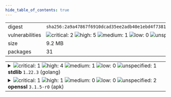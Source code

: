 ```yaml
---
hide_table_of_contents: true
---
```


<table>
<tr><td>digest</td><td><code>sha256:2a9a47867f6910dcad35ee2adb40e1ebd4f7381cfa7ac8e3d46ee709c9509454</code></td><tr><tr><td>vulnerabilities</td><td><img alt="critical: 2" src="https://img.shields.io/badge/critical-2-8b1924"/> <img alt="high: 5" src="https://img.shields.io/badge/high-5-e25d68"/> <img alt="medium: 1" src="https://img.shields.io/badge/medium-1-fbb552"/> <img alt="low: 0" src="https://img.shields.io/badge/low-0-lightgrey"/> <img alt="unspecified: 3" src="https://img.shields.io/badge/unspecified-3-lightgrey"/></td></tr>
<tr><td>size</td><td>9.2 MB</td></tr>
<tr><td>packages</td><td>31</td></tr>
</table>
</details></table>
</details>

<table>
<tr><td valign="top">
<details><summary><img alt="critical: 1" src="https://img.shields.io/badge/C-1-8b1924"/> <img alt="high: 4" src="https://img.shields.io/badge/H-4-e25d68"/> <img alt="medium: 1" src="https://img.shields.io/badge/M-1-fbb552"/> <img alt="low: 0" src="https://img.shields.io/badge/L-0-lightgrey"/> <img alt="unspecified: 1" src="https://img.shields.io/badge/U-1-lightgrey"/><strong>stdlib</strong> <code>1.22.3</code> (golang)</summary>

<small><code>pkg:golang/stdlib@1.22.3</code></small><br/>
<a href="https://scout.docker.com/v/CVE-2024-24790?s=golang&n=stdlib&t=golang&vr=%3E%3D1.22.0-0%2C%3C1.22.4"><img alt="critical : CVE--2024--24790" src="https://img.shields.io/badge/CVE--2024--24790-lightgrey?label=critical%20&labelColor=8b1924"/></a> 

<table>
<tr><td>Affected range</td><td><code>>=1.22.0-0<br/><1.22.4</code></td></tr>
<tr><td>Fixed version</td><td><code>1.22.4</code></td></tr>
<tr><td>EPSS Score</td><td><code>0.06%</code></td></tr>
<tr><td>EPSS Percentile</td><td><code>28th percentile</code></td></tr>
</table>

<details><summary>Description</summary>
<blockquote>

The various Is methods (IsPrivate, IsLoopback, etc) did not work as expected for IPv4-mapped IPv6 addresses, returning false for addresses which would return true in their traditional IPv4 forms.

</blockquote>
</details>

<a href="https://scout.docker.com/v/CVE-2024-34158?s=golang&n=stdlib&t=golang&vr=%3C1.22.7"><img alt="high : CVE--2024--34158" src="https://img.shields.io/badge/CVE--2024--34158-lightgrey?label=high%20&labelColor=e25d68"/></a> 

<table>
<tr><td>Affected range</td><td><code>&lt;1.22.7</code></td></tr>
<tr><td>Fixed version</td><td><code>1.22.7</code></td></tr>
<tr><td>EPSS Score</td><td><code>0.04%</code></td></tr>
<tr><td>EPSS Percentile</td><td><code>16th percentile</code></td></tr>
</table>

<details><summary>Description</summary>
<blockquote>

Calling Parse on a "// +build" build tag line with deeply nested expressions can cause a panic due to stack exhaustion.

</blockquote>
</details>

<a href="https://scout.docker.com/v/CVE-2024-34156?s=golang&n=stdlib&t=golang&vr=%3C1.22.7"><img alt="high : CVE--2024--34156" src="https://img.shields.io/badge/CVE--2024--34156-lightgrey?label=high%20&labelColor=e25d68"/></a> 

<table>
<tr><td>Affected range</td><td><code>&lt;1.22.7</code></td></tr>
<tr><td>Fixed version</td><td><code>1.22.7</code></td></tr>
<tr><td>EPSS Score</td><td><code>0.04%</code></td></tr>
<tr><td>EPSS Percentile</td><td><code>16th percentile</code></td></tr>
</table>

<details><summary>Description</summary>
<blockquote>

Calling Decoder.Decode on a message which contains deeply nested structures can cause a panic due to stack exhaustion. This is a follow-up to CVE-2022-30635.

</blockquote>
</details>

<a href="https://scout.docker.com/v/CVE-2024-24791?s=golang&n=stdlib&t=golang&vr=%3E%3D1.22.0-0%2C%3C1.22.5"><img alt="high : CVE--2024--24791" src="https://img.shields.io/badge/CVE--2024--24791-lightgrey?label=high%20&labelColor=e25d68"/></a> 

<table>
<tr><td>Affected range</td><td><code>>=1.22.0-0<br/><1.22.5</code></td></tr>
<tr><td>Fixed version</td><td><code>1.22.5</code></td></tr>
<tr><td>EPSS Score</td><td><code>0.04%</code></td></tr>
<tr><td>EPSS Percentile</td><td><code>16th percentile</code></td></tr>
</table>

<details><summary>Description</summary>
<blockquote>

The net/http HTTP/1.1 client mishandled the case where a server responds to a request with an "Expect: 100-continue" header with a non-informational (200 or higher) status. This mishandling could leave a client connection in an invalid state, where the next request sent on the connection will fail.

An attacker sending a request to a net/http/httputil.ReverseProxy proxy can exploit this mishandling to cause a denial of service by sending "Expect: 100-continue" requests which elicit a non-informational response from the backend. Each such request leaves the proxy with an invalid connection, and causes one subsequent request using that connection to fail.

</blockquote>
</details>

<a href="https://scout.docker.com/v/CVE-2022-30635?s=golang&n=stdlib&t=golang&vr=%3C1.22.7"><img alt="high : CVE--2022--30635" src="https://img.shields.io/badge/CVE--2022--30635-lightgrey?label=high%20&labelColor=e25d68"/></a> 

<table>
<tr><td>Affected range</td><td><code>&lt;1.22.7</code></td></tr>
<tr><td>Fixed version</td><td><code>1.22.7</code></td></tr>
<tr><td>EPSS Score</td><td><code>0.19%</code></td></tr>
<tr><td>EPSS Percentile</td><td><code>56th percentile</code></td></tr>
</table>

<details><summary>Description</summary>
<blockquote>

Calling Decoder.Decode on a message which contains deeply nested structures can cause a panic due to stack exhaustion. This is a follow-up to CVE-2022-30635.

</blockquote>
</details>

<a href="https://scout.docker.com/v/CVE-2024-24789?s=golang&n=stdlib&t=golang&vr=%3E%3D1.22.0-0%2C%3C1.22.4"><img alt="medium : CVE--2024--24789" src="https://img.shields.io/badge/CVE--2024--24789-lightgrey?label=medium%20&labelColor=fbb552"/></a> 

<table>
<tr><td>Affected range</td><td><code>>=1.22.0-0<br/><1.22.4</code></td></tr>
<tr><td>Fixed version</td><td><code>1.22.4</code></td></tr>
<tr><td>EPSS Score</td><td><code>0.04%</code></td></tr>
<tr><td>EPSS Percentile</td><td><code>11th percentile</code></td></tr>
</table>

<details><summary>Description</summary>
<blockquote>

The archive/zip package's handling of certain types of invalid zip files differs from the behavior of most zip implementations. This misalignment could be exploited to create an zip file with contents that vary depending on the implementation reading the file. The archive/zip package now rejects files containing these errors.

</blockquote>
</details>

<a href="https://scout.docker.com/v/CVE-2024-34155?s=golang&n=stdlib&t=golang&vr=%3C1.22.7"><img alt="unspecified : CVE--2024--34155" src="https://img.shields.io/badge/CVE--2024--34155-lightgrey?label=unspecified%20&labelColor=lightgrey"/></a> 

<table>
<tr><td>Affected range</td><td><code>&lt;1.22.7</code></td></tr>
<tr><td>Fixed version</td><td><code>1.22.7</code></td></tr>
<tr><td>EPSS Score</td><td><code>0.04%</code></td></tr>
<tr><td>EPSS Percentile</td><td><code>16th percentile</code></td></tr>
</table>

<details><summary>Description</summary>
<blockquote>

Calling any of the Parse functions on Go source code which contains deeply nested literals can cause a panic due to stack exhaustion.

</blockquote>
</details>
</details></td></tr>

<tr><td valign="top">
<details><summary><img alt="critical: 1" src="https://img.shields.io/badge/C-1-8b1924"/> <img alt="high: 1" src="https://img.shields.io/badge/H-1-e25d68"/> <img alt="medium: 0" src="https://img.shields.io/badge/M-0-lightgrey"/> <img alt="low: 0" src="https://img.shields.io/badge/L-0-lightgrey"/> <img alt="unspecified: 2" src="https://img.shields.io/badge/U-2-lightgrey"/><strong>openssl</strong> <code>3.1.5-r0</code> (apk)</summary>

<small><code>pkg:apk/alpine/openssl@3.1.5-r0?os_name=alpine&os_version=3.19</code></small><br/>
<a href="https://scout.docker.com/v/CVE-2024-5535?s=alpine&n=openssl&ns=alpine&t=apk&osn=alpine&osv=3.19&vr=%3C3.1.6-r0"><img alt="critical : CVE--2024--5535" src="https://img.shields.io/badge/CVE--2024--5535-lightgrey?label=critical%20&labelColor=8b1924"/></a> 

<table>
<tr><td>Affected range</td><td><code>&lt;3.1.6-r0</code></td></tr>
<tr><td>Fixed version</td><td><code>3.1.6-r0</code></td></tr>
<tr><td>EPSS Score</td><td><code>0.04%</code></td></tr>
<tr><td>EPSS Percentile</td><td><code>14th percentile</code></td></tr>
</table>

<details><summary>Description</summary>
<blockquote>



</blockquote>
</details>

<a href="https://scout.docker.com/v/CVE-2024-6119?s=alpine&n=openssl&ns=alpine&t=apk&osn=alpine&osv=3.19&vr=%3C3.1.7-r0"><img alt="high : CVE--2024--6119" src="https://img.shields.io/badge/CVE--2024--6119-lightgrey?label=high%20&labelColor=e25d68"/></a> 

<table>
<tr><td>Affected range</td><td><code>&lt;3.1.7-r0</code></td></tr>
<tr><td>Fixed version</td><td><code>3.1.7-r0</code></td></tr>
<tr><td>EPSS Score</td><td><code>0.04%</code></td></tr>
<tr><td>EPSS Percentile</td><td><code>16th percentile</code></td></tr>
</table>

<details><summary>Description</summary>
<blockquote>



</blockquote>
</details>

<a href="https://scout.docker.com/v/CVE-2024-9143?s=alpine&n=openssl&ns=alpine&t=apk&osn=alpine&osv=3.19&vr=%3C3.1.7-r1"><img alt="unspecified : CVE--2024--9143" src="https://img.shields.io/badge/CVE--2024--9143-lightgrey?label=unspecified%20&labelColor=lightgrey"/></a> 

<table>
<tr><td>Affected range</td><td><code>&lt;3.1.7-r1</code></td></tr>
<tr><td>Fixed version</td><td><code>3.1.7-r1</code></td></tr>
<tr><td>EPSS Score</td><td><code>0.04%</code></td></tr>
<tr><td>EPSS Percentile</td><td><code>11th percentile</code></td></tr>
</table>

<details><summary>Description</summary>
<blockquote>



</blockquote>
</details>

<a href="https://scout.docker.com/v/CVE-2024-4741?s=alpine&n=openssl&ns=alpine&t=apk&osn=alpine&osv=3.19&vr=%3C3.1.6-r0"><img alt="unspecified : CVE--2024--4741" src="https://img.shields.io/badge/CVE--2024--4741-lightgrey?label=unspecified%20&labelColor=lightgrey"/></a> 

<table>
<tr><td>Affected range</td><td><code>&lt;3.1.6-r0</code></td></tr>
<tr><td>Fixed version</td><td><code>3.1.6-r0</code></td></tr>
</table>

<details><summary>Description</summary>
<blockquote>



</blockquote>
</details>
</details></td></tr>
</table>

